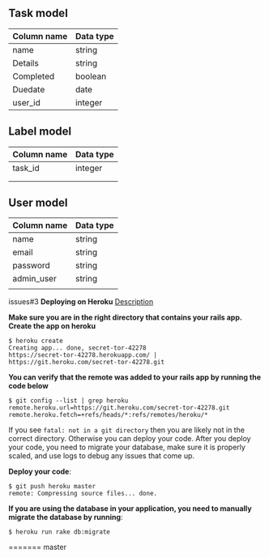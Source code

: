 ## Task model
| Column name | Data type |
|-------------|-----------|
|  name       | string    |
|  Details    | string    |
|  Completed  | boolean   |
|  Duedate    | date      |
|  user_id    | integer   |



## Label model
| Column name | Data type |
|-------------|-----------|
|task_id      |integer    |
|             |           |
|             |           |

## User model
| Column name | Data type |
|-------------|-----------|
| name        |string     |
| email       |string     |
| password    |string     |
| admin_user  |string     |
|             |           |

 issues#3
**Deploying on Heroku**
[Description](https://devcenter.heroku.com/articles/getting-started-with-rails5)

**Make sure you are in the right directory that contains your rails app. Create the app on heroku**

```Rails
$ heroku create
Creating app... done, secret-tor-42278
https://secret-tor-42278.herokuapp.com/ | https://git.heroku.com/secret-tor-42278.git
```
**You can verify that the remote was added to your rails app by running the code below**

```Rails
$ git config --list | grep heroku
remote.heroku.url=https://git.heroku.com/secret-tor-42278.git
remote.heroku.fetch=+refs/heads/*:refs/remotes/heroku/*
```
If you see `fatal: not in a git directory` then you are likely not in the correct directory. Otherwise you can deploy your code. After you deploy your code, you need to migrate your database, make sure it is properly scaled, and use logs to debug any issues that come up.

**Deploy your code**:
```Rails
$ git push heroku master
remote: Compressing source files... done.
```
**If you are using the database in your application, you need to manually migrate the database by running**:
```Rails
$ heroku run rake db:migrate
```

=======
 master

